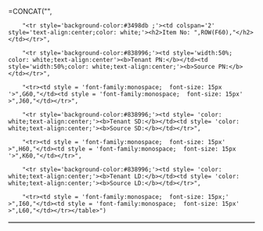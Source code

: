 =CONCAT("<table border='1' style='width:100%; border-collapse:collapse;'>",
 
        "<tr style='background-color:#3498db ;'><td colspan='2' style='text-align:center;color: white;'><h2>Item No: ",ROW(F60),"</h2> </td></tr>",
 
        "<tr style='background-color:#838996;'><td style='width:50%; color: white;text-align:center'><b>Tenant PN:</b></td><td style='width:50%;color: white;text-align:center;'><b>Source PN:</b></td></tr>",
 
        "<tr><td style = 'font-family:monospace;  font-size: 15px '>",G60,"</td><td style = 'font-family:monospace;  font-size: 15px' >",J60,"</td></tr>",
 
        "<tr style='background-color:#838996;'><td style= 'color: white;text-align:center;'><b>Tenant SD:</b></td><td style= 'color: white;text-align:center;'><b>Source SD:</b></td></tr>",
 
        "<tr><td style = 'font-family:monospace;  font-size: 15px' >",H60,"</td><td style = 'font-family:monospace;  font-size: 15px '>",K60,"</td></tr>",
 
        "<tr style='background-color:#838996;'><td style= 'color: white;text-align:center;'><b>Tenant LD:</b></td><td style= 'color: white;text-align:center;'><b>Source LD:</b></td></tr>",
 
        "<tr><td style = 'font-family:monospace;  font-size: 15px;' >",I60,"</td><td style = 'font-family:monospace;  font-size: 15px' >",L60,"</td></tr></table>")
 
 
